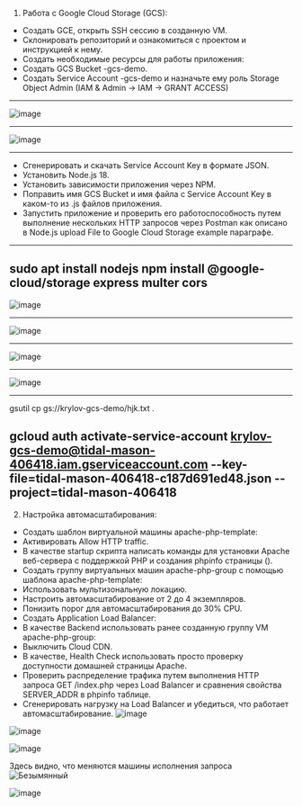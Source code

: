 1. Работа с Google Cloud Storage (GCS):
- Создать GCE, открыть SSH сессию в созданную VM.
- Cклонировать репозиторий и ознакомиться с проектом и инструкцией к нему.
- Создать необходимые ресурсы для работы приложения:
- Создать GCS Bucket <LASTNAME>-gcs-demo.
- Создать Service Account <LASTNAME>-gcs-demo и назначьте ему роль Storage Object Admin (IAM & Admin -> IAM -> GRANT ACCESS)
---
![image](https://github.com/tms-dos17-onl/Alex-Krylov/assets/139115675/6c7d3fa7-3a5c-4564-a36c-149e1b2b3885)

---
![image](https://github.com/tms-dos17-onl/Alex-Krylov/assets/139115675/9fd46fdd-cdbb-4549-9eb2-c6d71f6847c2)

---
- Сгенерировать и скачать Service Account Key в формате JSON.
- Установить Node.js 18.
- Установить зависимости приложения через NPM.
- Поправить имя GCS Bucket и имя файла с Service Account Key в каком-то из .js файлов приложения.
- Запустить приложение и проверить его работоспособность путем выполнение нескольких HTTP запросов через Postman как описано в Node.js upload File to Google Cloud Storage example параграфе.
---
sudo apt install nodejs
npm install @google-cloud/storage express multer cors
---
![image](https://github.com/tms-dos17-onl/Alex-Krylov/assets/139115675/e6d044bc-671e-4bad-b081-3e6237e7a948)

---
![image](https://github.com/tms-dos17-onl/Alex-Krylov/assets/139115675/b815af73-d486-4b67-b0b7-adcec30238bb)

---
![image](https://github.com/tms-dos17-onl/Alex-Krylov/assets/139115675/ca9c51ad-414a-4044-9729-501abb1b46dc)

---
![image](https://github.com/tms-dos17-onl/Alex-Krylov/assets/139115675/31463224-61a1-4696-9dfc-104c4d991ba7)

---

gsutil cp gs://krylov-gcs-demo/hjk.txt .

gcloud auth activate-service-account krylov-gcs-demo@tidal-mason-406418.iam.gserviceaccount.com  --key-file=tidal-mason-406418-c187d691ed48.json --project=tidal-mason-406418
-----------------------------
2. Настройка автомасштабирования:
- Создать шаблон виртуальной машины apache-php-template:
- Активировать Allow HTTP traffic.
- В качестве startup скрипта написать команды для установки Apache веб-сервера с поддержкой PHP и создания phpinfo страницы (<?php phpinfo(); ?>).
- Создать группу виртуальных машин apache-php-group с помощью шаблона apache-php-template:
- Использовать мультизональную локацию.
- Настроить автомасштабирование от 2 до 4 экземпляров.
- Понизить порог для автомасштабирования до 30% CPU.
- Создать Application Load Balancer:
- В качестве Backend использовать ранее созданную группу VM apache-php-group:
- Выключить Cloud CDN.
- В качестве, Health Check использовать просто проверку доступности домашней страницы Apache.
- Проверить распределение трафика путем выполнения HTTP запроса GET /index.php через Load Balancer и сравнения свойства SERVER_ADDR в phpinfo таблице.
- Сгенерировать нагрузку на Load Balancer и убедиться, что работает автомасштабирование.
![image](https://github.com/tms-dos17-onl/Alex-Krylov/assets/139115675/76b28953-224c-4dae-9b09-8eb2b8cf8c32)

![image](https://github.com/tms-dos17-onl/Alex-Krylov/assets/139115675/9e2ef096-9931-4da9-92d4-fe81b7d3c11a)

![image](https://github.com/tms-dos17-onl/Alex-Krylov/assets/139115675/507b1457-3b9d-4c55-81c2-898a446e1879)

Здесь видно, что меняются машины исполнения запроса
![Безымянный](https://github.com/tms-dos17-onl/Alex-Krylov/assets/139115675/f6ae6849-b09b-4e2c-a9cc-f7a2c216962b)

![image](https://github.com/tms-dos17-onl/Alex-Krylov/assets/139115675/c11f4271-281d-46ea-8927-2bec9045ca30)


